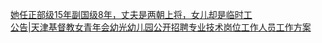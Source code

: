   
[她任正部级15年副国级8年，丈夫是两朝上将，女儿却是临时工](http://www.dianyue.me/archives/924/yyqweflrgeqtjzl9/)  
[公告|天津基督教女青年会幼光幼儿园公开招聘专业技术岗位工作人员工作方案](http://www.dianyue.me/archives/408/bfdecgmj2p6gq1w7/)